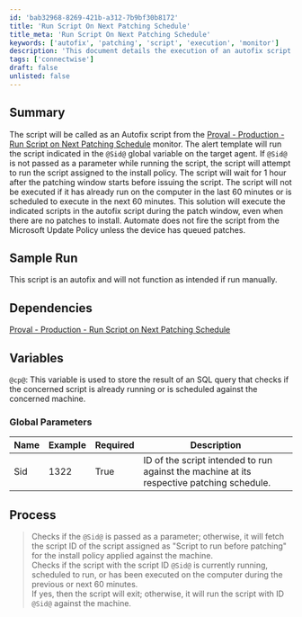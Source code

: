 ```yaml
---
id: 'bab32968-8269-421b-a312-7b9bf30b8172'
title: 'Run Script On Next Patching Schedule'
title_meta: 'Run Script On Next Patching Schedule'
keywords: ['autofix', 'patching', 'script', 'execution', 'monitor']
description: 'This document details the execution of an autofix script during the patching schedule in ConnectWise Automate. It explains how the script is triggered, its dependencies, global parameters, and the process of checking script execution status to ensure optimal performance during patching windows.'
tags: ['connectwise']
draft: false
unlisted: false
---
```


## Summary

The script will be called as an Autofix script from the [Proval - Production - Run Script on Next Patching Schedule](https://proval.itglue.com/DOC-5078775-8288166) monitor. The alert template will run the script indicated in the `@Sid@` global variable on the target agent. If `@Sid@` is not passed as a parameter while running the script, the script will attempt to run the script assigned to the install policy. The script will wait for 1 hour after the patching window starts before issuing the script. The script will not be executed if it has already run on the computer in the last 60 minutes or is scheduled to execute in the next 60 minutes. This solution will execute the indicated scripts in the autofix script during the patch window, even when there are no patches to install. Automate does not fire the script from the Microsoft Update Policy unless the device has queued patches.

## Sample Run

This script is an autofix and will not function as intended if run manually.

## Dependencies

[Proval - Production - Run Script on Next Patching Schedule](https://proval.itglue.com/DOC-5078775-8288166)

## Variables

`@cp@`: This variable is used to store the result of an SQL query that checks if the concerned script is already running or is scheduled against the concerned machine.

### Global Parameters

| Name | Example | Required | Description |
|------|---------|----------|-------------|
| Sid  | 1322    | True     | ID of the script intended to run against the machine at its respective patching schedule. |

## Process

> Checks if the `@Sid@` is passed as a parameter; otherwise, it will fetch the script ID of the script assigned as "Script to run before patching" for the install policy applied against the machine.  
> Checks if the script with the script ID `@Sid@` is currently running, scheduled to run, or has been executed on the computer during the previous or next 60 minutes.  
> If yes, then the script will exit; otherwise, it will run the script with ID `@Sid@` against the machine.



